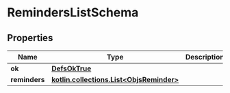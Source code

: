 
# RemindersListSchema

## Properties
Name | Type | Description | Notes
------------ | ------------- | ------------- | -------------
**ok** | [**DefsOkTrue**](DefsOkTrue.md) |  | 
**reminders** | [**kotlin.collections.List&lt;ObjsReminder&gt;**](ObjsReminder.md) |  | 



